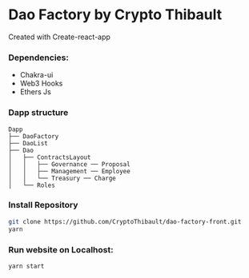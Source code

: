 # Dao Factory by Crypto Thibault

Created with Create-react-app

### Dependencies:

- Chakra-ui
- Web3 Hooks
- Ethers Js

### Dapp structure

```
Dapp
├── DaoFactory
├── DaoList
├── Dao
│   ├── ContractsLayout
│   │   ├── Governance ── Proposal
│   │   ├── Management ── Employee
│   │   └── Treasury ── Charge
│   └── Roles
```

### Install Repository

```zsh
git clone https://github.com/CryptoThibault/dao-factory-front.git
yarn
```

### Run website on Localhost:

```zsh
yarn start
```
